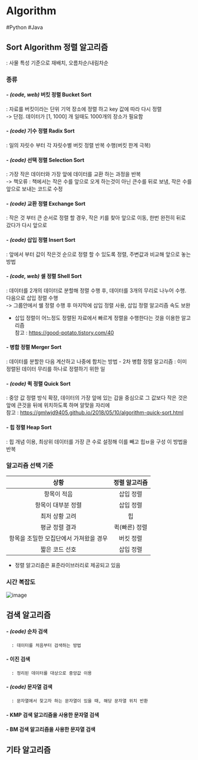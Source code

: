 # Algorithm
#Python #Java

## Sort Algorithm 정렬 알고리즘
: 사물 특성 기준으로 재배치, 오름차순/내림차순
### 종류
#### - *(code, web)* 버킷 정렬 Bucket Sort 
  : 자료를 버킷이라는 단위 기억 장소에 정렬 하고 key 값에 따라 다시 정렬  
  -> 단점. 데이터가 [1, 1000] 개 일때도 1000개의 장소가 필요함 
#### - *(code)* 기수 정렬 Radix Sort
  : 일의 자릿수 부터 각 자릿수별 버킷 정렬 반복 수행(버킷 한계 극복)
#### - *(code)* 선택 정렬 Selection Sort
  : 가장 작은 데이터와 가장 앞에 데이터를 교환 하는 과정을 반복  
   -> 책오류 : 책에서는 작은 수를 앞으로 오게 하는것이 아닌 큰수를 뒤로 보냄, 작은 수를 앞으로 보내는 코드로 수정
#### - *(code)* 교환 정렬 Exchange Sort
  : 작은 것 부터 큰 순서로 정렬 할 경우, 작은 키를 찾아 앞으로 이동, 한번 완전히 뒤로 갔다가 다시 앞으로 
#### - *(code)* 삽입 정렬 Insert Sort
  : 앞에서 부터 값이 작은것 순으로 정렬 할 수 있도록 정렬, 주변값과 비교해 앞으로 놓는 방법 
#### - *(code, web)* 셀 정렬 Shell Sort
  : 데이터를 2개의 데이터로 분할해 정렬 수행 후, 데이터를 3개의 무리로 나누어 수행. 다음으로 삽입 정렬 수행  
  -> 그룹안에서 쉘 정렬 수행 후 마지막에 삽입 정렬 사용, 삽입 정렬 알고리즘 속도 보완  
  + 삽입 정렬이 어느정도 정렬된 자료에서 빠르게 정렬을 수행한다는 것을 이용한 알고리즘  
    참고 : https://good-potato.tistory.com/40 
#### - 병합 정렬 Merger Sort
  : 데이터를 분할한 다음 계산하고 나중에 합치는 방법
    - 2차 병합 정렬 알고리즘 : 이미 정렬된 데이터 무리를 하나로 정렬하기 위한 일 
#### - *(code)* 퀵 정렬 Quick Sort
  : 중앙 값 정렬 방식 확장, 데이터의 가장 앞에 있는 갑을 중심으로 그 값보다 작은 것은 앞에 큰것을 뒤에 위치하도록 하며 알맞을 자리에  
    참고 : https://gmlwjd9405.github.io/2018/05/10/algorithm-quick-sort.html  
#### - 힙 정렬 Heap Sort
  : 힙 개념 이용, 최상위 데이터를 가장 큰 수로 설정해 이를 빼고 힙ㅂ을 구성 이 방법을 반복
### 알고리즘 선택 기준
|상황|정렬 알고리즘|
|:--:|:-----------:|
|항목이 적음|삽입 정렬|
|항목이 대부분 정렬|삽입 정렬|
|최저 상황 고려|힙|
|평균 정렬 결과|퀵(빠른) 정렬|
|항목을 조밀한 모집단에서 가져왔을 경우|버킷 정렬|
|짧은 코드 선호|삽입 정렬|
+ 정렬 알고리즘은 표준라이브러리로 제공되고 있음 

### 시간 복잡도
![image](https://github.com/HEB2105/Algorithm/assets/126545445/824a4c63-c996-46e0-81a2-0e45c6ba6891)


## 검색 알고리즘
#### - *(code)* 순차 검색
      : 데이터를 처음부터 검색하는 방법
#### - 이진 검색
      : 정리된 데이터를 대상으로 중앙값 이용
#### - *(code)* 문자열 검색
      : 문자열에서 찾고자 하는 문자열이 있을 때, 해당 문자열 위치 반환
#### - KMP 검색 알고리즘을 사용한 문자열 검색
#### - BM 검색 알고리즘을 사용한 문자열 검색

## 기타 알고리즘
